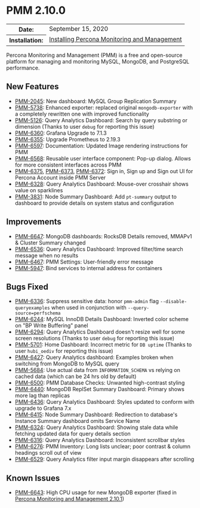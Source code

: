 # PMM 2.10.0

<table class="docutils field-list" frame="void" rules="none">
  <colgroup>
    <col class="field-name">
    <col class="field-body">
  </colgroup>
  <tbody valign="top">
    <tr class="field-odd field">
      <th class="field-name">Date:</th>
      <td class="field-body">September 15, 2020</td>
    </tr>
    <tr class="field-even field">
      <th class="field-name">Installation:</th>
      <td class="field-body">
        <a class="reference external" href="https://www.percona.com/doc/percona-monitoring-and-management/2.x/setting-up/">Installing Percona Monitoring and Management</a></td>
    </tr>
  </tbody>
</table>

Percona Monitoring and Management (PMM) is a free and open-source platform for managing and monitoring MySQL, MongoDB, and PostgreSQL performance.

## New Features

- [PMM-2045](https://jira.percona.com/browse/PMM-2045): New dashboard: MySQL Group Replication Summary
- [PMM-5738](https://jira.percona.com/browse/PMM-5738): Enhanced exporter: replaced original `mongodb-exporter` with a completely rewritten one with improved functionality
- [PMM-5126](https://jira.percona.com/browse/PMM-5126): Query Analytics Dashboard: Search by query substring or dimension (Thanks to user `debug` for reporting this issue)
- [PMM-6360](https://jira.percona.com/browse/PMM-6360): Grafana Upgrade to 7.1.3
- [PMM-6355](https://jira.percona.com/browse/PMM-6355): Upgrade Prometheus to 2.19.3
- [PMM-6597](https://jira.percona.com/browse/PMM-6597): Documentation: Updated Image rendering instructions for PMM
- [PMM-6568](https://jira.percona.com/browse/PMM-6568): Reusable user interface component: Pop-up dialog.  Allows for more consistent interfaces across PMM
- [PMM-6375](https://jira.percona.com/browse/PMM-6375), [PMM-6373](https://jira.percona.com/browse/PMM-6373), [PMM-6372](https://jira.percona.com/browse/PMM-6372): Sign in, Sign up and Sign out UI for Percona Account inside PMM Server
- [PMM-6328](https://jira.percona.com/browse/PMM-6328): Query Analytics Dashboard: Mouse-over crosshair shows value on sparklines
- [PMM-3831](https://jira.percona.com/browse/PMM-3831): Node Summary Dashboard: Add `pt-summary` output to dashboard to provide details on system status and configuration

## Improvements

- [PMM-6647](https://jira.percona.com/browse/PMM-6647): MongoDB dashboards: RocksDB Details removed, MMAPv1 & Cluster Summary changed
- [PMM-6536](https://jira.percona.com/browse/PMM-6536): Query Analytics Dashboard: Improved filter/time search message when no results
- [PMM-6467](https://jira.percona.com/browse/PMM-6467): PMM Settings: User-friendly error message
- [PMM-5947](https://jira.percona.com/browse/PMM-5947): Bind services to internal address for containers

## Bugs Fixed

- [PMM-6336](https://jira.percona.com/browse/PMM-6336): Suppress sensitive data: honor `pmm-admin` flag `--disable-queryexamples` when used in conjunction with `--query-source=perfschema`
- [PMM-6244](https://jira.percona.com/browse/PMM-6244): MySQL InnoDB Details Dashboard: Inverted color scheme on "BP Write Buffering" panel
- [PMM-6294](https://jira.percona.com/browse/PMM-6294): Query Analytics Dashboard doesn't resize well for some screen resolutions (Thanks to user `debug` for reporting this issue)
- [PMM-5701](https://jira.percona.com/browse/PMM-5701): Home Dashboard: Incorrect metric for `DB uptime` (Thanks to user `hubi_oediv` for reporting this issue)
- [PMM-6427](https://jira.percona.com/browse/PMM-6427): Query Analytics dashboard: Examples broken when switching from MongoDB to MySQL query
- [PMM-5684](https://jira.percona.com/browse/PMM-5684): Use actual data from `INFORMATION_SCHEMA` vs relying on cached data (which can be 24 hrs old by default)
- [PMM-6500](https://jira.percona.com/browse/PMM-6500): PMM Database Checks: Unwanted high-contrast styling
- [PMM-6440](https://jira.percona.com/browse/PMM-6440): MongoDB ReplSet Summary Dashboard: Primary shows more lag than replicas
- [PMM-6436](https://jira.percona.com/browse/PMM-6436): Query Analytics Dashboard: Styles updated to conform with upgrade to Grafana 7.x
- [PMM-6415](https://jira.percona.com/browse/PMM-6415): Node Summary Dashboard: Redirection to database's Instance Summary dashboard omits Service Name
- [PMM-6324](https://jira.percona.com/browse/PMM-6324): Query Analytics Dashboard: Showing stale data while fetching updated data for query details section
- [PMM-6316](https://jira.percona.com/browse/PMM-6316): Query Analytics Dashboard: Inconsistent scrollbar styles
- [PMM-6276](https://jira.percona.com/browse/PMM-6276): PMM Inventory: Long lists unclear; poor contrast & column headings scroll out of view
- [PMM-6529](https://jira.percona.com/browse/PMM-6529): Query Analytics filter input margin disappears after scrolling

## Known Issues

- [PMM-6643](https://jira.percona.com/browse/PMM-6643): High CPU usage for new MongoDB exporter  (fixed in [Percona Monitoring and Management 2.10.1](2.10.1.md))
